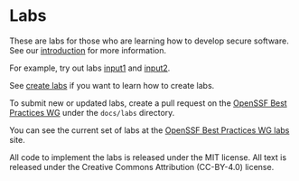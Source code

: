 # Labs

These are labs for those who are learning how to develop secure software.
See our [introduction](introduction) for more information.

For example, try out labs [input1](input1.html) and  [input2](input1.htm2).

See [create labs](create_labs) if you want to learn how to create labs.

To submit new or updated labs, create a pull request on the
[OpenSSF Best Practices WG](https://github.com/ossf/wg-best-practices-os-developers/)
under the `docs/labs` directory.

You can see the current set of labs at the
[OpenSSF Best Practices WG labs](https://best.openssf.org/labs/) site.

All code to implement the labs is released under the MIT license.
All text is released under the Creative Commons Attribution (CC-BY-4.0)
license.
